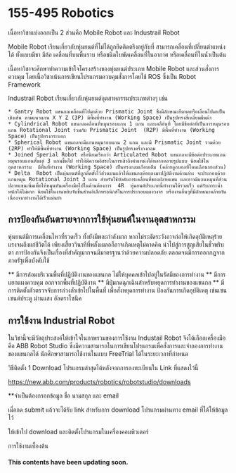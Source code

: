 # 155-495 Robotics

 เนื้อหาวิชาแบ่งออกเป็น  2  ส่วนคือ  Mobile Robot  และ  Industrail Robot
 
Mobile Robot 
    เรียนเกี่ยวกับหุ่นยนต์ที่ไม่ได้ถูกยึดติดตรึงอยู่กับที่ สามารถเคลื่อนที่เปลี่ยนตำแหน่งได้ ทั้งแบบมีขา มีล้อ  เคลื่อนที่บนพื้นราบ  หรือชนิดใบพัดเคลื่อนที่ในอากาศ  หรือเคลื่อนที่ในน้ำเป็นต้น
 
เนื้อหาวิชาจะศึกษาทำความเข้าใจโครงสร้างของหุ่นยนต์ประเภท Mobile Robot และส่วนสั่งการควบคุม โดยเนื้อวิชาเน้นการเขียนโปรแกรมควบคุมสั่งการโดยใช้   ROS  ซึ่งเป็น Robot Framework

Industrail Robot 
    เรียนเกี่ยวกับหุ่นยนต์อุตสาหกรรมประเภทต่างๆ เช่น 
    
    * Gantry Robot แขนกลเคลื่อนที่ไปมาด้วย Prismatic Joint ซึ่งมีลักษณะยืดหดหรือเลื่อนไปมาเป็นเชิงเส้น ตามแนวแกน X Y Z (3P) มีพื้นที่ทำงาน (Working Space) เป็นรูปทรงสี่เหลี่ยมผืนผ้า
    * Cylindrical Robot แขนกลเคลื่อนที่หมุนรอบแกน 1 แกน และเคลือ่นที่ โดยมีข้อต่อที่เป็นการหมุนรอบแกน Rotational Joint ร่วมกับ Prismatic Joint  (R2P) มีพื้นที่ทำงาน (Working Space) เป็นรูปทรงกระบอก 
    * Spherical Robot แขนกลจะมีแกนหมุนรอบแกน 2 แกน และมี Prismatic Joint รวมด้วย (2RP) ทำให้มีพื้นที่ทำงาน (Working Space) เป็นรูปทรงครึ่งวงกลม
    * Joined Sperial Robot หรือนิยมเรียกว่า Articulated Robot แขนกลจะมีข้อต่อประเภทแกนหมุนรอบแกนตั้งแต่ 3 แกนขึ้นไป ทำให้มีความอิสระในการเข้าถึงตำแหน่งได้หลากหลายรูปแบบ นิยมใช้ในอุตสาหกรรม  มีพื้นที่ทำงาน (Working Space) เป็นทรงกลมเกือบเต็ม (คล้ายลูกบอลที่โดนเฉือนบางส่วน)
    * Delta  Robot เป็นหุ่นยนต์ที่ถูกติดตั้งไว้ส่วนบนแล้วให้แขนกลห้อยลงมาปฏิบัติงานด้านล่าง จะประกอบด้วยแกนหมุน Rotational Joint 3 แกน สำหรับใช้บังคับการเคลื่อนที่ของปลายแขน และอาจมีแกนหมุนที่ส่วนปลายแขนเพิ่มเพื่อให้หมุนหันเครื่องมือไปในด้านต้องการ  4R  หุ่นยนต์ประเภทนี้ทำงานได้รวดเร็ว แต่รับภาระน้ำหนักได้ไม่มาก นิยมใช้ในงานหยิบจับชิ้นส่วนอิเล็กทรอนิกส์ในการประกอบแผงวงจร หรืองานอื่นๆที่มีลักษณะคล้ายกัน เนื่องจากทำงานได้เร็วแม่นยำ

## การป้องกันอันตรายจากการใช้หุ่นยนต์ในงานอุตสาหกรรม
 หุ่นยนต์มีการเคลื่อนไหวที่รวดเร็ว ทั้งยังมีพละกำลังมาก หากไม่ระมัดระวังอาจก่อให้เกิดอุบัติเหตุร้ายแรงจนถึงแก่ชีวิตได้ เพียงเสี้ยววินาทีที่พลั้งเผลอก็อาจเกิดเหตุไม่คาดคิด นำไปสู่การสูญเสียในชั่วพริบตา 
 การป้องกันจึงเป็นเรื่องที่สำคัญมากจนมีมาตรฐานว่าด้วยความปลอดภัย ตลอดจนมีการออกกฎจากภาครัฐเพื่อบังคับใช้ 
 
 ** มีการล้อมบริเวณพื้นที่ปฎิบัติงานของแขนกล ไม่ให้บุคคลเข้าไปอยู่ในรัศมีของการทำงาน
 ** มีการแยกแผงควบคุม ออกจากพื้นที่ปฏิบัติงาน 
 ** มีปุ่มกดฉุกเฉินสำหรับหยุดการทำงานของแขนกล 
 ** มีการติดตั้งตัวตรวจจับการล่วงล้ำเข้าไปในพื้นที่ เพื่อสั่งหยุดการทำงาน ป้องกันการเกิดอุบัติเหตุ   เช่นเซนเซนต์ประตู  ม่านแสง  อัลตราโซนิค
  

 ## การใช้งาน Industrial Robot 
 
 ในวิชานี้จะมีวัตถุประสงค์ให้เข้าใจในภาพรวมของการใช้งาน Industail Robot จึงได้เลือกเครื่องมือคือ ABB Robot Studio ซึ่งมีความสามารถในการเขียนโปรแกรมเพื่อสั่งการและจำลองการทำงานของแขนกลได้
 นักศึกษาสามารถใช้งานในแบบ FreeTrial ได้ในระยะเวลาที่กำหนด 
 
 วิธีติดตั้ง
  1 Download โปรแกรมล่าสุดได้หลังจากการลงทะเบียนใน Link ที่แสดงไว้นี้
   
  https://new.abb.com/products/robotics/robotstudio/downloads
  
  **จำเป็นต้องกรอกข้อมูล ชื่อ นามสกุล และ email 
  
  เมื่อกด submit แล้วจะได้รับ link สำหรับการ download โปรแกรมผ่านทาง email ที่ได้ให้ข้อมูลไว้
 
  ให้เข้าไป download และติดตั้งโปรแกรมในเครื่องคอมพิวเตอร์ 
  
 การใช้งานเบื้องต้น
 
 
 #### This contents have been updating soon.
  
 
  
